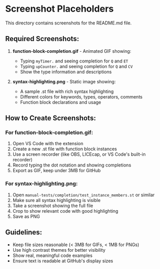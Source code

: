 # Screenshot Placeholders

This directory contains screenshots for the README.md file.

## Required Screenshots:

1. **function-block-completion.gif** - Animated GIF showing:
   - Typing `myTimer.` and seeing completion for `Q` and `ET`
   - Typing `upCounter.` and seeing completion for `Q` and `CV`
   - Show the type information and descriptions

2. **syntax-highlighting.png** - Static image showing:
   - A sample .st file with rich syntax highlighting
   - Different colors for keywords, types, operators, comments
   - Function block declarations and usage

## How to Create Screenshots:

### For function-block-completion.gif:
1. Open VS Code with the extension
2. Create a new .st file with function block instances
3. Use a screen recorder (like OBS, LICEcap, or VS Code's built-in recorder)
4. Record typing the dot notation and showing completions
5. Export as GIF, keep under 3MB for GitHub

### For syntax-highlighting.png:
1. Open `manual-tests/completion/test_instance_members.st` or similar
2. Make sure all syntax highlighting is visible
3. Take a screenshot showing the full file
4. Crop to show relevant code with good highlighting
5. Save as PNG

## Guidelines:
- Keep file sizes reasonable (< 3MB for GIFs, < 1MB for PNGs)
- Use high contrast themes for better visibility
- Show real, meaningful code examples
- Ensure text is readable at GitHub's display sizes
